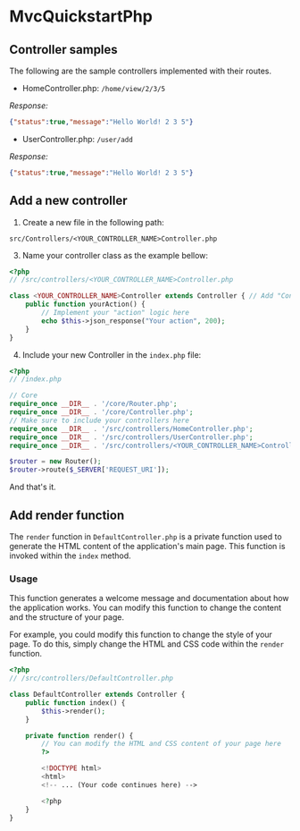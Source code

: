 # MvcQuickstartPhp

## Controller samples

The following are the sample controllers implemented with their routes.

- HomeController.php: `/home/view/2/3/5`

_Response:_
```json
{"status":true,"message":"Hello World! 2 3 5"}
```
- UserController.php: `/user/add`

_Response:_
```json
{"status":true,"message":"Hello World! 2 3 5"}
```

## Add a new controller

1. Create a new file in the following path:

```
src/Controllers/<YOUR_CONTROLLER_NAME>Controller.php
```

3. Name your controller class as the example bellow:

```php
<?php
// /src/controllers/<YOUR_CONTROLLER_NAME>Controller.php

class <YOUR_CONTROLLER_NAME>Controller extends Controller { // Add "Controller" suffix to your Controller name
    public function yourAction() {
        // Implement your "action" logic here
        echo $this->json_response("Your action", 200);
    }
}
```

4. Include your new Controller in the `index.php` file:

```php
<?php
// /index.php

// Core
require_once __DIR__ . '/core/Router.php';
require_once __DIR__ . '/core/Controller.php';
// Make sure to include your controllers here
require_once __DIR__ . '/src/controllers/HomeController.php';
require_once __DIR__ . '/src/controllers/UserController.php';
require_once __DIR__ . '/src/controllers/<YOUR_CONTROLLER_NAME>Controller.php'; // <-- Add your new controller here

$router = new Router();
$router->route($_SERVER['REQUEST_URI']);
```

And that's it.

## Add render function

The `render` function in `DefaultController.php` is a private function used to generate the HTML content of the application's main page. This function is invoked within the `index` method.

### Usage

This function generates a welcome message and documentation about how the application works. You can modify this function to change the content and the structure of your page.

For example, you could modify this function to change the style of your page. To do this, simply change the HTML and CSS code within the `render` function.

```php
<?php
// /src/controllers/DefaultController.php

class DefaultController extends Controller {
    public function index() {
        $this->render();
    }

    private function render() {
        // You can modify the HTML and CSS content of your page here
        ?>

        <!DOCTYPE html>
        <html>
        <!-- ... (Your code continues here) -->

        <?php
    }
}
```
